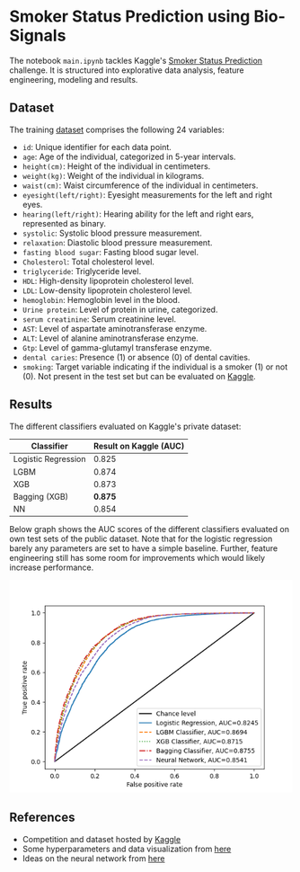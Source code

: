 # Smoker Status Prediction using Bio-Signals

The notebook `main.ipynb` tackles Kaggle's [Smoker Status Prediction](https://www.kaggle.com/competitions/playground-series-s3e24/overview) challenge. It is structured into explorative data analysis, feature engineering, modeling and results.

## Dataset
The training [dataset](https://www.kaggle.com/competitions/playground-series-s3e24/overview) comprises the following 24 variables:

- `id`: Unique identifier for each data point.
- `age`: Age of the individual, categorized in 5-year intervals.
- `height(cm)`: Height of the individual in centimeters.
- `weight(kg)`: Weight of the individual in kilograms.
- `waist(cm)`: Waist circumference of the individual in centimeters.
- `eyesight(left/right)`: Eyesight measurements for the left and right eyes.
- `hearing(left/right)`: Hearing ability for the left and right ears, represented as binary.
- `systolic`: Systolic blood pressure measurement.
- `relaxation`: Diastolic blood pressure measurement.
- `fasting blood sugar`: Fasting blood sugar level.
- `Cholesterol`: Total cholesterol level.
- `triglyceride`: Triglyceride level.
- `HDL`: High-density lipoprotein cholesterol level.
- `LDL`: Low-density lipoprotein cholesterol level.
- `hemoglobin`: Hemoglobin level in the blood.
- `Urine protein`: Level of protein in urine, categorized.
- `serum creatinine`: Serum creatinine level.
- `AST`: Level of aspartate aminotransferase enzyme.
- `ALT`: Level of alanine aminotransferase enzyme.
- `Gtp`: Level of gamma-glutamyl transferase enzyme.
- `dental caries`: Presence (1) or absence (0) of dental cavities.
- `smoking`: Target variable indicating if the individual is a smoker (1) or not (0). Not present in the test set but can be evaluated on [Kaggle](https://www.kaggle.com/competitions/playground-series-s3e24/overview).


## Results

The different classifiers evaluated on Kaggle's private dataset:

Classifier | Result on Kaggle (AUC)
-------- | --------
Logistic Regression   | 0.825
LGBM   | 0.874
XGB   | 0.873
Bagging (XGB) | **0.875**
NN | 0.854

Below graph shows the AUC scores of the different classifiers evaluated on own test sets of the public dataset. Note that for the logistic regression barely any parameters are set to have a simple baseline. Further, feature engineering still has some room for improvements which would likely increase performance.

<p align="center">
  <img src="./images/aucs.png" />
</p>


## References

- Competition and dataset hosted by [Kaggle](https://www.kaggle.com/competitions/playground-series-s3e24/overview)
- Some hyperparameters and data visualization from [here](https://www.kaggle.com/code/yaaangzhou/pg-s3-e24-eda-modeling-ensemle-nn#6.-Hyperparameter-optimization-of-individual-models)
- Ideas on the neural network from [here](https://www.kaggle.com/code/sunilthite/binary-prediction-of-smoke-status-ml-algorithms/notebook#ANN)